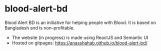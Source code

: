 # blood-alert-bd
Blood Alert BD is an initiative for helping people with Blood. It is based on Bangladesh and is non-profitable.

- The website (in progress) is made using ReactJS and Semantic UI
- Hosted on gitpages: https://anasshahab.github.io/blood-alert-bd/

